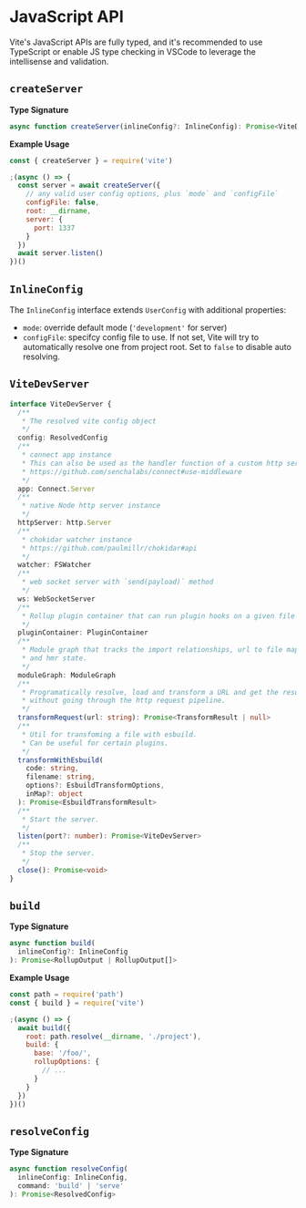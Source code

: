 # JavaScript API

Vite's JavaScript APIs are fully typed, and it's recommended to use TypeScript or enable JS type checking in VSCode to leverage the intellisense and validation.

## `createServer`

**Type Signature**

```ts
async function createServer(inlineConfig?: InlineConfig): Promise<ViteDevServer>
```

**Example Usage**

```js
const { createServer } = require('vite')

;(async () => {
  const server = await createServer({
    // any valid user config options, plus `mode` and `configFile`
    configFile: false,
    root: __dirname,
    server: {
      port: 1337
    }
  })
  await server.listen()
})()
```

## `InlineConfig`

The `InlineConfig` interface extends `UserConfig` with additional properties:

- `mode`: override default mode (`'development'` for server)
- `configFile`: specifcy config file to use. If not set, Vite will try to automatically resolve one from project root. Set to `false` to disable auto resolving.

## `ViteDevServer`

```ts
interface ViteDevServer {
  /**
   * The resolved vite config object
   */
  config: ResolvedConfig
  /**
   * connect app instance
   * This can also be used as the handler function of a custom http server
   * https://github.com/senchalabs/connect#use-middleware
   */
  app: Connect.Server
  /**
   * native Node http server instance
   */
  httpServer: http.Server
  /**
   * chokidar watcher instance
   * https://github.com/paulmillr/chokidar#api
   */
  watcher: FSWatcher
  /**
   * web socket server with `send(payload)` method
   */
  ws: WebSocketServer
  /**
   * Rollup plugin container that can run plugin hooks on a given file
   */
  pluginContainer: PluginContainer
  /**
   * Module graph that tracks the import relationships, url to file mapping
   * and hmr state.
   */
  moduleGraph: ModuleGraph
  /**
   * Programatically resolve, load and transform a URL and get the result
   * without going through the http request pipeline.
   */
  transformRequest(url: string): Promise<TransformResult | null>
  /**
   * Util for transfoming a file with esbuild.
   * Can be useful for certain plugins.
   */
  transformWithEsbuild(
    code: string,
    filename: string,
    options?: EsbuildTransformOptions,
    inMap?: object
  ): Promise<EsbuildTransformResult>
  /**
   * Start the server.
   */
  listen(port?: number): Promise<ViteDevServer>
  /**
   * Stop the server.
   */
  close(): Promise<void>
}
```

## `build`

**Type Signature**

```ts
async function build(
  inlineConfig?: InlineConfig
): Promise<RollupOutput | RollupOutput[]>
```

**Example Usage**

```js
const path = require('path')
const { build } = require('vite')

;(async () => {
  await build({
    root: path.resolve(__dirname, './project'),
    build: {
      base: '/foo/',
      rollupOptions: {
        // ...
      }
    }
  })
})()
```

## `resolveConfig`

**Type Signature**

```ts
async function resolveConfig(
  inlineConfig: InlineConfig,
  command: 'build' | 'serve'
): Promise<ResolvedConfig>
```
